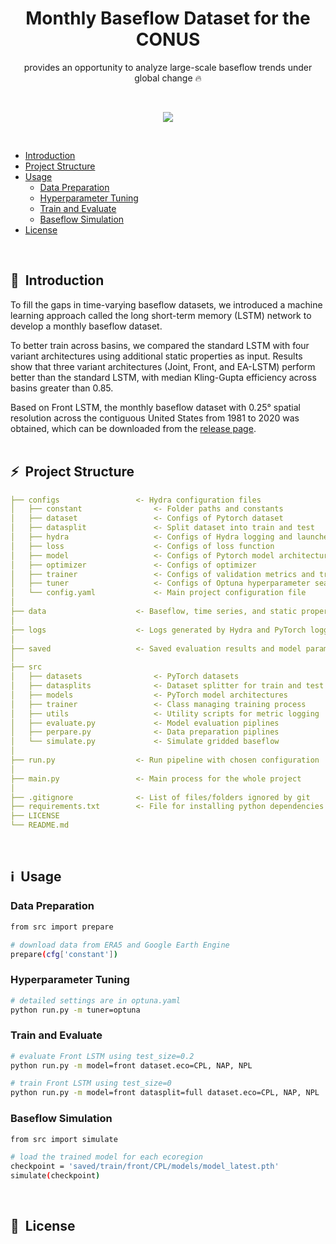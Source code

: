 <div align="center">

# Monthly Baseflow Dataset for the CONUS

provides an opportunity to analyze large-scale baseflow trends under global change 🔥<br>

</div>
<br>

<div align="center">

![](https://user-images.githubusercontent.com/29588684/142756866-7e22814d-2e78-4fad-8035-86eee529bb10.gif)

</div>
<br>

- [Introduction](#introduction)
- [Project Structure](#project-structure)
- [Usage](#usage)
    - [Data Preparation](#data-preparation)
    - [Hyperparameter Tuning](#hyperparameter-tuning)
    - [Train and Evaluate](#train-and-evaluate)
    - [Baseflow Simulation](#baseflow-simulation)
- [License](#license)
<br>

## 📌&nbsp;&nbsp;Introduction
To fill the gaps in time-varying baseflow datasets, we introduced a machine learning approach called the long short-term memory (LSTM) network to develop a monthly baseflow dataset.

To better train across basins, we compared the standard LSTM with four variant architectures using additional static properties as input. Results show that three variant architectures (Joint, Front, and EA-LSTM) perform better than the standard LSTM, with median Kling-Gupta efficiency across basins greater than 0.85.

Based on Front LSTM, the monthly baseflow dataset with 0.25° spatial resolution across the contiguous United States from 1981 to 2020 was obtained, which can be downloaded from the [release page](https://github.com/xiejx5/BaseFlowCONUS/releases).
<br>
<br>

## ⚡&nbsp;&nbsp;Project Structure
```yaml
├── configs                 <- Hydra configuration files
│   ├── constant                <- Folder paths and constants
│   ├── dataset                 <- Configs of Pytorch dataset
│   ├── datasplit               <- Split dataset into train and test
│   ├── hydra                   <- Configs of Hydra logging and launcher
│   ├── loss                    <- Configs of loss function
│   ├── model                   <- Configs of Pytorch model architectures
│   ├── optimizer               <- Configs of optimizer
│   ├── trainer                 <- Configs of validation metrics and trainer
│   ├── tuner                   <- Configs of Optuna hyperparameter search
│   └── config.yaml             <- Main project configuration file
│
├── data                    <- Baseflow, time series, and static properties
│
├── logs                    <- Logs generated by Hydra and PyTorch loggers
│
├── saved                   <- Saved evaluation results and model parameters
│
├── src
│   ├── datasets                <- PyTorch datasets
│   ├── datasplits              <- Dataset splitter for train and test
│   ├── models                  <- PyTorch model architectures
│   ├── trainer                 <- Class managing training process
│   ├── utils                   <- Utility scripts for metric logging
│   ├── evaluate.py             <- Model evaluation piplines
│   ├── perpare.py              <- Data preparation piplines
│   └── simulate.py             <- Simulate gridded baseflow
│
├── run.py                  <- Run pipeline with chosen configuration
│
├── main.py                 <- Main process for the whole project
│
├── .gitignore              <- List of files/folders ignored by git
├── requirements.txt        <- File for installing python dependencies
├── LICENSE
└── README.md
```
<br>

<a name="usage"></a>
## ℹ️&nbsp;&nbsp;Usage

### Data Preparation
```bash
from src import prepare

# download data from ERA5 and Google Earth Engine
prepare(cfg['constant'])
```

### Hyperparameter Tuning
```bash
# detailed settings are in optuna.yaml
python run.py -m tuner=optuna
```

### Train and Evaluate
```bash
# evaluate Front LSTM using test_size=0.2
python run.py -m model=front dataset.eco=CPL, NAP, NPL
```

```bash
# train Front LSTM using test_size=0
python run.py -m model=front datasplit=full dataset.eco=CPL, NAP, NPL
```

### Baseflow Simulation
```bash
from src import simulate

# load the trained model for each ecoregion
checkpoint = 'saved/train/front/CPL/models/model_latest.pth'
simulate(checkpoint)
```
<br>

## 🚀&nbsp;&nbsp;License
